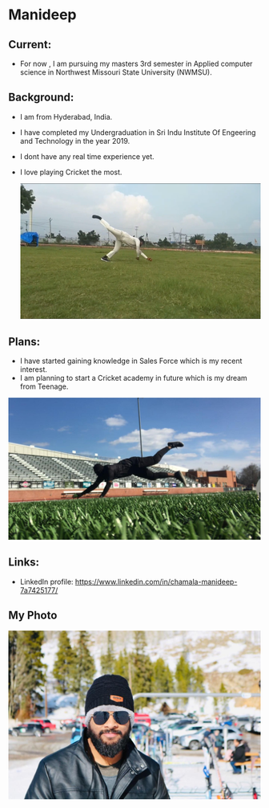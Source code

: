 # Manideep

## Current:
 - For now , I am pursuing my masters 3rd semester in Applied computer science in Northwest Missouri State University (NWMSU).
 
 ## Background:
 
 - I am from Hyderabad, India.
 - I have completed my Undergraduation in Sri  Indu Institute Of Engeering and Technology in the year 2019.
- I dont have any real time experience yet.
- I love playing Cricket the most. 
 
  ![Undergrad Cricket time](https://github.com/manideepchamala/big-data-developer/blob/master/IMG_3980.PNG)


## Plans: 

- I have started gaining knowledge in Sales Force which is my recent interest.
- I am planning to start a Cricket academy in future which is my dream from Teenage.

![Northwest Crciket](https://github.com/manideepchamala/big-data-developer/blob/master/WhatsApp%20Image%202020-04-19%20at%201.14.09%20PM.jpeg)


## Links: 

-  LinkedIn profile: https://www.linkedin.com/in/chamala-manideep-7a7425177/

## My Photo

![My Photo](https://github.com/manideepchamala/big-data-developer/blob/master/WhatsApp%20Image%202020-01-20%20at%208.08.20%20PM.jpeg)

